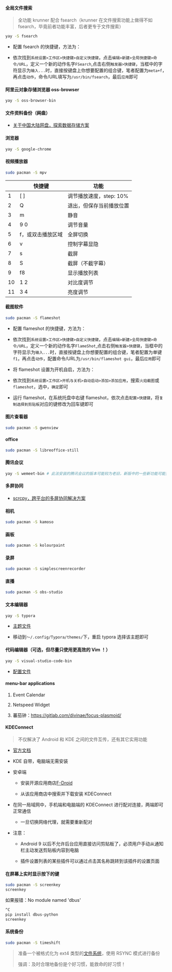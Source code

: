 #### 全局文件搜索

> 全功能 krunner 配合 fsearch（krunner 在文件搜索功能上做得不如 fsearch，毕竟前者功能丰富，后者更专于文件搜索）

```bash
yay -S fsearch
```

- 配置 fsearch 的快捷键，方法为：

- 依次找到`系统设置>工作区>快捷键>自定义快捷键`，点击`编辑>新建>全局快捷键>命令/URL`，定义一个新的动作名字`FSearch`,点击右侧`触发器>快捷键`，当框中的字符显示为`输入...`时，直接按键盘上你想要配置的组合键，笔者配置为`meta+f`，再点击`动作`，命令/URL填写为`/usr/bin/fsearch`，最后`应用`即可

#### 阿里云对象存储浏览器 oss-browser

```bash
yay -S oss-browser-bin
```

#### 文件资料备份（~~网盘~~）

- [关于中国大陆网盘，探索数据存储方案](https://liupj.top/2022/02/25/data-storage/)

#### 浏览器

```bash
yay -S google-chrome
```

#### 视频播放器

```bash
sudo pacman -S mpv
```

|      | 快捷键                | 功能                      |
| ---- | -------------------- | ------------------------ |
| 1    | [ ]                  | 调节播放速度，step: 10%     |
| 2    | Q                    | 退出，但保存当前播放位置      |
| 3    | m                    | 静音                      |
| 4    | 9 0                  | 调节音量                   |
| 5    | f，或双击播放区域       | 全屏切换                   |
| 6    | v                    | 控制字幕显隐                |
| 7    | s                    | 截屏                       |
| 8    | S                    | 截屏（不截字幕）             |
| 9    | f8                   | 显示播放列表                |
| 10   | 1 2                  | 对比度调节                  |
| 11   | 3 4                  | 亮度调节                    |

#### 截图软件

```bash
sudo pacman -S flameshot
```

- 配置 flameshot 的快捷键，方法为：

- 依次找到`系统设置>工作区>快捷键>自定义快捷键`，点击`编辑>新建>全局快捷键>命令/URL`，定义一个新的动作名字`FlameShot`,点击右侧`触发器>快捷键`，当框中的字符显示为`输入...`时，直接按键盘上你想要配置的组合键，笔者配置为单键`f1`，再点击`动作`，配置命令/URL为`/usr/bin/flameshot gui`，最后`应用`即可

- 将 flameshot 设置为开机自启，方法为：

- 依次找到`系统设置>工作区>开机与关机>自动启动>添加>添加应用`，搜索`火焰截图`或`flameshot`，选中，`确定`即可

- 运行 flameshot，在系统托盘中右键 flameshot，依次点击`配置>快捷键`，将`复制选择到剪贴板`对应的键修改为回车键即可

#### 图片查看器

```sh
sudo pacman -S gwenview
```

#### office

```bash
sudo pacman -S libreoffice-still
```

#### 腾讯会议

```bash
yay -S wemeet-bin # 此法安装的腾讯会议的版本可能较为老旧，新版中的一些新功能可能无，请特别注意
```

#### 多屏协同

- [scrcpy，跨平台的多屏协同解决方案](https://liupj.top/2022/02/25/display-android-screen-to-manjaro-pc/)

#### 相机

```bash
sudo pacman -S kamoso
```

#### 画板

```bash
sudo pacman -S kolourpaint
```

#### 录屏

```bash
sudo pacman -S simplescreenrecorder
```

#### 直播

```bash
sudo pacman -S obs-studio
```

#### 文本编辑器

```bash
yay -S typora
```

- [主题文件](https://github.com/Brannua/cfg-files/tree/master/typora_themes)

- 移动到`～/.config/Typora/themes/`下，重启 typora 选择该主题即可

#### 代码编辑器（可选，但尽量只使用更高效的 Vim ！）

```bash
yay -S visual-studio-code-bin
```

- [配置文件](https://github.com/Brannua/cfg-files/tree/master/vscode)

#### menu-bar applications

1. Event Calendar

2. Netspeed Widget

3. 蕃茄钟：https://gitlab.com/divinae/focus-plasmoid/

#### KDEConnect

> 不仅解决了 Android 和 KDE 之间的文件互传，还有其它实用功能

- [官方文档](https://userbase.kde.org/KDEConnect/zh-hans#.E5.AE.89.E8.A3.85)

- KDE 自带，电脑端无需安装

- 安卓端

  - 安装开源应用商店[F-Droid](https://f-droid.org/)

  - 从该应用商店中搜索并下载安装 KDEConnect

- 在同一局域网中，手机端和电脑端的 KDEConnect 进行配对连接，两端即可正常通信

  - 一旦切换网络代理，就需要重新配对

- 注意：

  - Android 9 以后不允许后台应用直接访问剪贴板了，必须用户手动从通知栏主动发送剪贴板内容到电脑

  - 插件设置列表的某些插件可以通过点击其名称跳转到该插件的设置页面

#### 在屏幕上实时显示按下的键

```bash
sudo pacman -S screenkey
screenkey
```

如果报错：No module named 'dbus'

```bash
^C
pip install dbus-python
screenkey
```

#### 系统备份

```bash
sudo pacman -S timeshift
```

> 准备一个被格式化为 ext4 类型的[文件系统](https://liupj.top/2022/02/02/fileSys/)，使用 RSYNC 模式进行备份
>
> 强调：及时合理地备份是个好习惯，能救命的好习惯！
